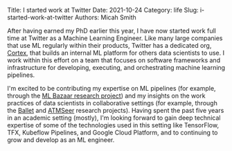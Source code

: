 Title: I started work at Twitter
Date: 2021-10-24
Category: life
Slug: i-started-work-at-twitter
Authors: Micah Smith

After having earned my PhD earlier this year, I have now started work full time at Twitter as a Machine Learning Engineer. Like many large companies that use ML regularly within their products, Twitter has a dedicated org, [Cortex](https://cortex.twitter.com/), that builds an internal ML platform for others data scientists to use. I work within this effort on a team that focuses on software frameworks and infrastructure for developing, executing, and orchestrating machine learning pipelines.

I'm excited to be contributing my expertise on ML pipelines (for example, through the [ML Bazaar research project](https://www.micahsmith.com/research/#smith2020machine)) and my insights on the work practices of data scientists in collaborative settings (for example, through the [Ballet](https://www.micahsmith.com/research/#smith2021enabling) and [ATMSeer](https://www.micahsmith.com/research/#wang2019atmseer) research projects). Having spent the past five years in an academic setting (mostly), I'm looking forward to gain deep technical expertise of some of the technologies used in this setting like TensorFlow, TFX, Kubeflow Pipelines, and Google Cloud Platform, and to continuing to grow and develop as an ML engineer.
